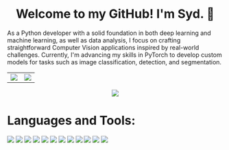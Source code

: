<div align="center">
  <h1>Welcome to my GitHub! I'm Syd. 👋</h1>

  <p>
    <div align="left"> As a Python developer with a solid foundation in both deep learning and machine learning, as well as data analysis, 
    I focus on crafting straightforward Computer Vision applications inspired by real-world challenges. 
    Currently, I'm advancing my skills in PyTorch to develop custom models for tasks such as image classification, detection, and segmentation. </div>
  </p>

  <table>
    <tr>
      <td><img src="https://github-readme-stats.vercel.app/api?username=saidis&show_icons=true&theme=prussian" /></td>
      <td><img src="https://github-readme-stats.vercel.app/api/top-langs/?username=saidis&layout=compact&theme=prussian" /></td>
    </tr>
  </table>

  <img src="https://streak-stats.demolab.com/?user=saidis&theme=prussian" />
</div>

# Languages and Tools:
<img src="https://img.shields.io/badge/python-3670A0?style=for-the-badge&logo=python&logoColor=ffdd54" /> 
<img src="https://img.shields.io/badge/javascript-%23323330.svg?style=for-the-badge&logo=javascript&logoColor=%23F7DF1E" />
<img src="https://img.shields.io/badge/mysql-%2300f.svg?style=for-the-badge&logo=mysql&logoColor=white" />
<img src="https://img.shields.io/badge/docker-%230db7ed.svg?style=for-the-badge&logo=docker&logoColor=white" />
<img src="https://img.shields.io/badge/Keras-%23D00000.svg?style=for-the-badge&logo=Keras&logoColor=white" />
<img src="https://img.shields.io/badge/Matplotlib-%23ffffff.svg?style=for-the-badge&logo=Matplotlib&logoColor=black" />
<img src="https://img.shields.io/badge/numpy-%23013243.svg?style=for-the-badge&logo=numpy&logoColor=white" />
<img src="https://img.shields.io/badge/pandas-%23150458.svg?style=for-the-badge&logo=pandas&logoColor=white" />
<img src="https://img.shields.io/badge/PyTorch-%23EE4C2C.svg?style=for-the-badge&logo=PyTorch&logoColor=white" />
<img src="https://img.shields.io/badge/scikit--learn-%23F7931E.svg?style=for-the-badge&logo=scikit-learn&logoColor=white" />
<img src="https://img.shields.io/badge/TensorFlow-%23FF6F00.svg?style=for-the-badge&logo=TensorFlow&logoColor=white" />
<img src="https://img.shields.io/badge/Visual%20Studio%20Code-0078d7.svg?style=for-the-badge&logo=visual-studio-code&logoColor=white" />

</div>
